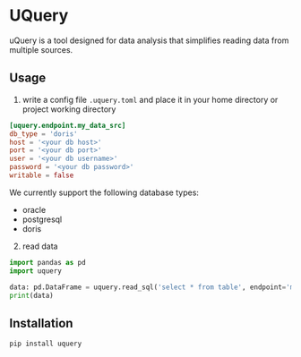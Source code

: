 # UQuery

uQuery is a tool designed for data analysis that simplifies reading data from multiple sources.


## Usage

1. write a config file `.uquery.toml` and place it in your home directory or project working directory
```toml
[uquery.endpoint.my_data_src]
db_type = 'doris'
host = '<your db host>'
port = '<your db port>'
user = '<your db username>'
password = '<your db password>'
writable = false
```

We currently support the following database types:
* oracle
* postgresql
* doris


2. read data

```python
import pandas as pd
import uquery

data: pd.DataFrame = uquery.read_sql('select * from table', endpoint='my_data_src')
print(data)
```


## Installation

```bash
pip install uquery
```